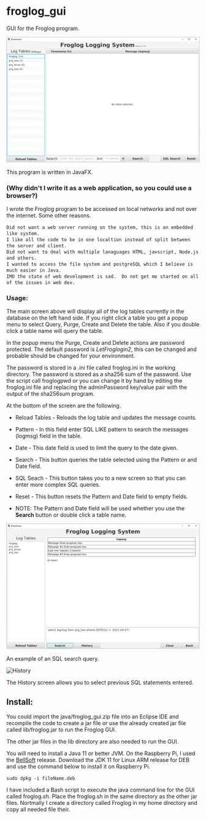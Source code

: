 # froglog_gui
GUI for the Froglog program.

![Main Screen](images/main.png)

This program is written in JavaFX.

### (Why didn't I write it as a web application, so you could use a browser?)

I wrote the Froglog program to be accessed on local networks and not over the internet.  Some other reasons.

	Did not want a web server running on the system, this is an embedded like system.
	I like all the code to be in one localtion instead of split between the server and client.
	Did not want to deal with multiple lanaguages HTML, javscript, Node.js and others.
	I wanted to access the file system and postgreSQL which I believe is much easier in Java.
	IMO the state of web development is sad.  Do not get me started on all of the issues in web dev.

### Usage:

The main screen above will display all of the log tables currently in the database on the left hand side.  If you right click a table you get a popup menu to select Query, Purge, Create and Delete the table.  Also if you double click a table name will query the table.

In the popup menu the Purge, Create and Delete actions are password protected.  The default password is _LetFroglogin2_, this can be changed and probable should be changed for your environment.

The password is stored in a .ini file called froglog.ini in the working directory.  The password is stored as a sha256 sum of the password.  Use the script call froglogpwd or you can change it by hand by editing the froglog.ini file and replacing the adminPassword key/value pair with the output of the sha256sum program.

At the bottom of the screen are the following.

- Reload Tables - Reloads the log table and updates the message counts.
- Pattern - In this field enter SQL LIKE pattern to search the messages (logmsg) field in the table.
- Date - This date field is used to limit the query to the date given.
- Search - This button queries the table selected using the Pattern or and Date field.

- SQL Seach - This button takes you to a new screen so that you can enter more complex SQL queries.
- Reset - This button resets the Pattern and Date field to empty fields.

- NOTE: The Pattern and Date field will be used whether you use the **Search** button or double click a table name.

![Search Example](images/search_example.png)

An example of an SQL search query.

![History](images/history.png)

The History screen allows you to select previous SQL statements entered.

## Install:

You could import the java/froglog_gui.zip file into an Eclipse IDE and recompile the code to create a jar file or use the already created jar file called lib/froglog.jar to run the Froglog GUI.

The other jar files in the lib directory are also needed to run the GUI.

You will need to install a Java 11 or better JVM.  On the Raspberry Pi, I used the [BellSoft](https://bell-sw.com/) release.  Download the JDK 11 for Linux ARM release for DEB and use the command below to install it on Raspberry Pi.

	sudo dpkg -i fileName.deb

I have included a Bash script to execute the java command line for the GUI called froglog.sh.  Place the froglog.sh in the same directory as the other jar files.  Nortmally I create a directory called Froglog in my home directory and copy all needed file their.
